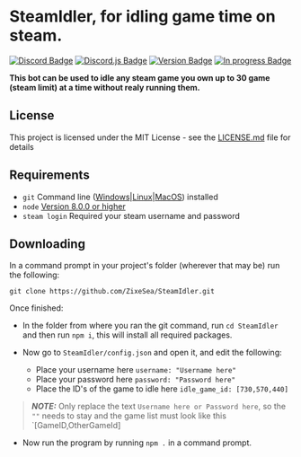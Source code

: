 # SteamIdler, for idling game time on steam.
[![Discord Badge](https://discordapp.com/api/guilds/98834803738054656/embed.png)](https://discordapp.com/invite/bZt8WkS)
[![Discord.js Badge](https://img.shields.io/badge/steam-user-blue.svg)](https://github.com/DoctorMcKay/node-steam-user)
[![Version Badge](https://img.shields.io/badge/Version-1.0.0-green.svg)](https://github.com/ZixeSea/SteamIdler)
[![In progress Badge](https://img.shields.io/badge/In%20progress-no-red.svg)](https://zixesea.com)

**This bot can be used to idle any steam game you own up to 30 game (steam limit) at a time without realy running them.**

## License
This project is licensed under the MIT License - see the [LICENSE.md](https://github.com/ZixeSea/SteamIdler/blob/master/LICENSE.md) file for details

## Requirements
- `git` Command line ([Windows](https://git-scm.com/download/win)|[Linux](https://git-scm.com/book/en/v2/Getting-Started-Installing-Git)|[MacOS](https://git-scm.com/download/mac)) installed
- `node` [Version 8.0.0 or higher](https://nodejs.org)
- `steam login` Required your steam username and password

## Downloading
In a command prompt in your project's folder (wherever that may be) run the following:

`git clone https://github.com/ZixeSea/SteamIdler.git`

Once finished:

- In the folder from where you ran the git command, run `cd SteamIdler` and then run `npm i`, this will install all required packages.

- Now go to `SteamIdler/config.json` and open it, and edit the following:
  * Place your username here `username: "Username here"`
  * Place your password here `password: "Password here"`
  * Place the ID's of the game to idle here `idle_game_id: [730,570,440]`
>***NOTE:*** Only replace the text `Username here or Password here`, so the `""` needs to stay and the game list must look like this `[GameID,OtherGameId]

- Now run the program by running `npm .` in a command prompt.
